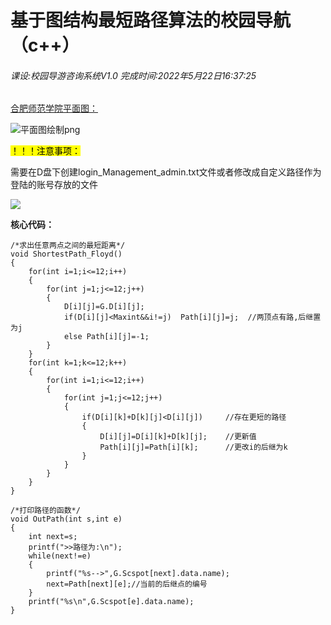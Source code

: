 # 基于图结构最短路径算法的校园导航（c++）

###### 课设:校园导游咨询系统V1.0 完成时间:2022年5月22日16:37:25

<u>合肥师范学院平面图：</u>

![平面图绘制png](file://C:\Users\10251\Desktop\大二上学期学习文件\2022.cpp\课程设计_敖文康_孙佳乐_张安齐_校园导游图\课程设计——21级计算机类—校园导游图\平面图绘制.png?msec=1688823785975)

<mark>！！！注意事项：</mark>

需要在D盘下创建login_Management_admin.txt文件或者修改成自定义路径作为登陆的账号存放的文件

![](file://C:\Users\10251\AppData\Roaming\marktext\images\2023-07-08-21-28-38-image.png?msec=1688823785973)

**核心代码：**

```
/*求出任意两点之间的最短距离*/
void ShortestPath_Floyd()
{
    for(int i=1;i<=12;i++)
    {
        for(int j=1;j<=12;j++)
        {
            D[i][j]=G.D[i][j];
            if(D[i][j]<Maxint&&i!=j)  Path[i][j]=j;  //两顶点有路,后继置为j
            else Path[i][j]=-1;
        }
    }
    for(int k=1;k<=12;k++)
    {
        for(int i=1;i<=12;i++)
        {
            for(int j=1;j<=12;j++)
            {
                if(D[i][k]+D[k][j]<D[i][j])     //存在更短的路径
                {   
                    D[i][j]=D[i][k]+D[k][j];    //更新值
                    Path[i][j]=Path[i][k];      //更改i的后继为k
                }
            }
        }
    }
}

/*打印路径的函数*/
void OutPath(int s,int e)
{
    int next=s;
    printf(">>路径为:\n");
    while(next!=e)
    {
        printf("%s-->",G.Scspot[next].data.name);
        next=Path[next][e];//当前的后继点的编号
    }
    printf("%s\n",G.Scspot[e].data.name);
}
```
